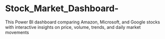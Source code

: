 # Stock_Market_Dashboard-
This Power BI dashboard comparing Amazon, Microsoft, and Google stocks with interactive insights on price, volume, trends, and daily market movements
